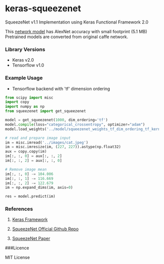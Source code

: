 # keras-squeezenet
SqueezeNet v1.1 Implementation using Keras Functional Framework 2.0

This [network model](https://github.com/rcmalli/keras-squeezenet/blob/master/images/SqueezeNet.png) has AlexNet accuracy with small footprint (5.1 MB)
Pretrained models are converted from original caffe network.

### Library Versions

- Keras v2.0
- Tensorflow v1.0

### Example Usage

- Tensorflow backend with 'tf' dimension ordering

~~~python
from scipy import misc
import copy
import numpy as np
from squeezenet import get_squeezenet

model = get_squeezenet(1000, dim_ordering='tf')
model.compile(loss="categorical_crossentropy", optimizer="adam")
model.load_weights('../model/squeezenet_weights_tf_dim_ordering_tf_kernels.h5', by_name=True)

# read and prepare image input
im = misc.imread('../images/cat.jpeg')
im = misc.imresize(im, (227, 227)).astype(np.float32)
aux = copy.copy(im)
im[:, :, 0] = aux[:, :, 2]
im[:, :, 2] = aux[:, :, 0]

# Remove image mean
im[:, :, 0] -= 104.006
im[:, :, 1] -= 116.669
im[:, :, 2] -= 122.679
im = np.expand_dims(im, axis=0)

res = model.predict(im)
~~~

### References

1) [Keras Framework](www.keras.io)

2) [SqueezeNet Official Github Repo](https://github.com/DeepScale/SqueezeNet)

3) [SqueezeNet Paper](http://arxiv.org/abs/1602.07360)

###Licence 

MIT License 